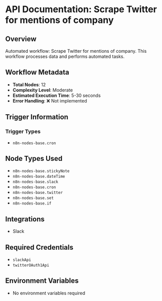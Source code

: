 # API Documentation: Scrape Twitter for mentions of company

## Overview
Automated workflow: Scrape Twitter for mentions of company. This workflow processes data and performs automated tasks.

## Workflow Metadata
- **Total Nodes**: 12
- **Complexity Level**: Moderate
- **Estimated Execution Time**: 5-30 seconds
- **Error Handling**: ❌ Not implemented

## Trigger Information
### Trigger Types
- `n8n-nodes-base.cron`

## Node Types Used
- `n8n-nodes-base.stickyNote`
- `n8n-nodes-base.dateTime`
- `n8n-nodes-base.slack`
- `n8n-nodes-base.cron`
- `n8n-nodes-base.twitter`
- `n8n-nodes-base.set`
- `n8n-nodes-base.if`

## Integrations
- Slack

## Required Credentials
- `slackApi`
- `twitterOAuth1Api`

## Environment Variables
- No environment variables required
